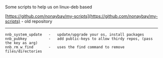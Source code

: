 Some scripts to help us on linux-deb based

[https://github.com/nonaybay/my-scripts](https://github.com/nonaybay/my-scripts) - old repository

---

```
nnb_system_update   -   update/upgrade your os, install packages
nnb_pubkey          -   add public-keys to allow thirdy repos, (pass the key as arg)
nnb_rm_w_find       -   uses the find command to remove files/directories
```
